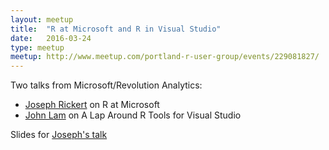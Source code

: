 ```yaml
---
layout: meetup
title:  "R at Microsoft and R in Visual Studio"
date:   2016-03-24
type: meetup
meetup: http://www.meetup.com/portland-r-user-group/events/229081827/
---
```


Two talks from Microsoft/Revolution Analytics: 

* [Joseph Rickert](https://twitter.com/RevoJoe) on R at Microsoft 
* [John Lam](https://twitter.com/john_lam) on A Lap Around R Tools for Visual Studio

Slides for [Joseph's talk](http://files.meetup.com/1685557/R%20at%20Microsoft_Portland_RUG.pptx)